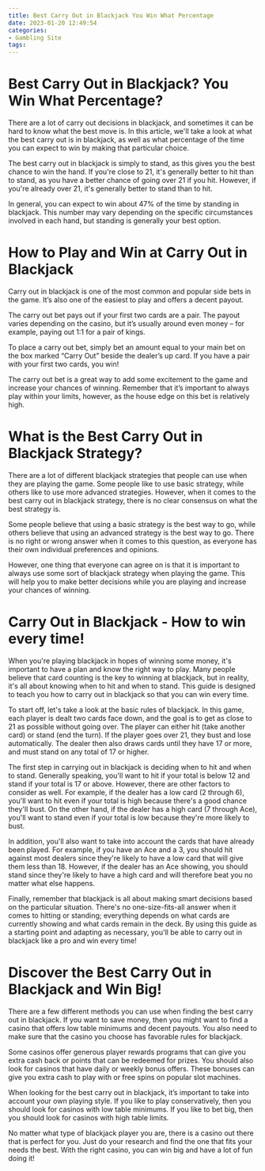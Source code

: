 ```yaml
---
title: Best Carry Out in Blackjack You Win What Percentage
date: 2023-01-20 12:49:54
categories:
- Gambling Site
tags:
---
```



#  Best Carry Out in Blackjack? You Win What Percentage?

There are a lot of carry out decisions in blackjack, and sometimes it can be hard to know what the best move is. In this article, we'll take a look at what the best carry out is in blackjack, as well as what percentage of the time you can expect to win by making that particular choice.

The best carry out in blackjack is simply to stand, as this gives you the best chance to win the hand. If you're close to 21, it's generally better to hit than to stand, as you have a better chance of going over 21 if you hit. However, if you're already over 21, it's generally better to stand than to hit.

In general, you can expect to win about 47% of the time by standing in blackjack. This number may vary depending on the specific circumstances involved in each hand, but standing is generally your best option.

#  How to Play and Win at Carry Out in Blackjack

Carry out in blackjack is one of the most common and popular side bets in the game. It’s also one of the easiest to play and offers a decent payout.

The carry out bet pays out if your first two cards are a pair. The payout varies depending on the casino, but it’s usually around even money – for example, paying out 1:1 for a pair of kings.

To place a carry out bet, simply bet an amount equal to your main bet on the box marked “Carry Out” beside the dealer’s up card. If you have a pair with your first two cards, you win!

The carry out bet is a great way to add some excitement to the game and increase your chances of winning. Remember that it’s important to always play within your limits, however, as the house edge on this bet is relatively high.

#  What is the Best Carry Out in Blackjack Strategy?

There are a lot of different blackjack strategies that people can use when they are playing the game. Some people like to use basic strategy, while others like to use more advanced strategies. However, when it comes to the best carry out in blackjack strategy, there is no clear consensus on what the best strategy is.

Some people believe that using a basic strategy is the best way to go, while others believe that using an advanced strategy is the best way to go. There is no right or wrong answer when it comes to this question, as everyone has their own individual preferences and opinions.

However, one thing that everyone can agree on is that it is important to always use some sort of blackjack strategy when playing the game. This will help you to make better decisions while you are playing and increase your chances of winning.

#  Carry Out in Blackjack - How to win every time!

When you're playing blackjack in hopes of winning some money, it's important to have a plan and know the right way to play. Many people believe that card counting is the key to winning at blackjack, but in reality, it's all about knowing when to hit and when to stand. This guide is designed to teach you how to carry out in blackjack so that you can win every time.

To start off, let's take a look at the basic rules of blackjack. In this game, each player is dealt two cards face down, and the goal is to get as close to 21 as possible without going over. The player can either hit (take another card) or stand (end the turn). If the player goes over 21, they bust and lose automatically. The dealer then also draws cards until they have 17 or more, and must stand on any total of 17 or higher.

The first step in carrying out in blackjack is deciding when to hit and when to stand. Generally speaking, you'll want to hit if your total is below 12 and stand if your total is 17 or above. However, there are other factors to consider as well. For example, if the dealer has a low card (2 through 6), you'll want to hit even if your total is high because there's a good chance they'll bust. On the other hand, if the dealer has a high card (7 through Ace), you'll want to stand even if your total is low because they're more likely to bust.

In addition, you'll also want to take into account the cards that have already been played. For example, if you have an Ace and a 3, you should hit against most dealers since they're likely to have a low card that will give them less than 18. However, if the dealer has an Ace showing, you should stand since they're likely to have a high card and will therefore beat you no matter what else happens.

Finally, remember that blackjack is all about making smart decisions based on the particular situation. There's no one-size-fits-all answer when it comes to hitting or standing; everything depends on what cards are currently showing and what cards remain in the deck. By using this guide as a starting point and adapting as necessary, you'll be able to carry out in blackjack like a pro and win every time!

#  Discover the Best Carry Out in Blackjack and Win Big!

There are a few different methods you can use when finding the best carry out in blackjack. If you want to save money, then you might want to find a casino that offers low table minimums and decent payouts. You also need to make sure that the casino you choose has favorable rules for blackjack.

Some casinos offer generous player rewards programs that can give you extra cash back or points that can be redeemed for prizes. You should also look for casinos that have daily or weekly bonus offers. These bonuses can give you extra cash to play with or free spins on popular slot machines.

When looking for the best carry out in blackjack, it’s important to take into account your own playing style. If you like to play conservatively, then you should look for casinos with low table minimums. If you like to bet big, then you should look for casinos with high table limits.

No matter what type of blackjack player you are, there is a casino out there that is perfect for you. Just do your research and find the one that fits your needs the best. With the right casino, you can win big and have a lot of fun doing it!